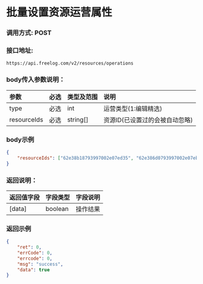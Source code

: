 # 批量设置资源运营属性



### 调用方式: POST



### 接口地址:

```
https://api.freelog.com/v2/resources/operations
```



### body传入参数说明：

| 参数 | 必选 | 类型及范围 | 说明 |
| :--- | :--- | :--- | :--- |
|type | 必选 | int | 运营类型(1:编辑精选) |
|resourceIds | 必选 | string[] | 资源ID(已设置过的会被自动忽略) |



### body示例

```json
{
	"resourceIds": ["62e38b18793997002e07ed35", "62e386d0793997002e07eb14"]
}
```



### 返回说明：

| 返回值字段 | 字段类型 | 字段说明 |
| :--- | :--- | :--- |
| [data] | boolean | 操作结果 |



### 返回示例

```json
{
    "ret": 0,
    "errCode": 0,
    "errcode": 0,
    "msg": "success",
    "data": true
}
```
